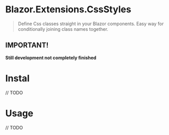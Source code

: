 # Blazor.Extensions.CssStyles

> Define Css classes straight in your Blazor components.
> Easy way for conditionally joining class names together.

## IMPORTANT!
**Still development not completely finished** 

# Instal
// TODO

# Usage
// TODO
